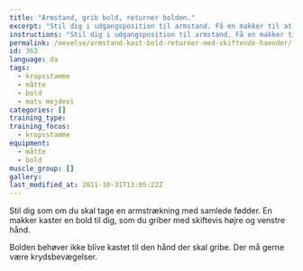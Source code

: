 ```yaml
---
title: "Armstand, grib bold, returner bolden."
excerpt: "Stil dig i udgangsposition til armstand. Få en makker til at kaste en bold til dig, som du griber og returnerer. Som en udvidelse kan du returnere bolden med skiftevis højre og venstre hånd. Bolden skal ikke kastes til den hånd den skal gribes med. Det vil være fint med krydsbevægelser. Fx gribe ind foran kroppen."
instructions: "Stil dig i udgangsposition til armstand. Få en makker til at kaste en bold til dig, som du griber og returnerer. Som en udvidelse kan du returnere bolden med skiftevis højre og venstre hånd. Bolden skal ikke kastes til den hånd den skal gribes med. Det vil være fint med krydsbevægelser. Fx gribe ind foran kroppen."
permalink: /oevelse/armstand-kast-bold-returner-med-skiftende-haender/
id: 363
language: da
tags:
  - kropsstamme
  - måtte
  - bold
  - mats mejdevi
categories: []
training_type: 
training_focus: 
  - kropsstamme
equipment:
  - måtte
  - bold
muscle_group: []
gallery:
last_modified_at: 2011-10-31T13:05:22Z
---
```


Stil dig som om du skal tage en armstrækning med samlede fødder. En makker kaster en bold til dig, som du griber med skiftevis højre og venstre hånd.

Bolden behøver ikke blive kastet til den hånd der skal gribe. Der må gerne være krydsbevægelser.
